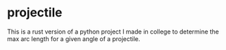 # projectile
This is a rust version of a python project I made in college to determine the max arc length for a given angle of a projectile.
